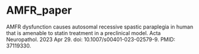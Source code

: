 # AMFR_paper

AMFR dysfunction causes autosomal recessive spastic paraplegia in human that is amenable to statin treatment in a preclinical model. Acta Neuropathol. 2023 Apr 29. doi: 10.1007/s00401-023-02579-9. PMID: 37119330.

